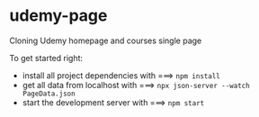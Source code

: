 # udemy-page

Cloning Udemy homepage and courses single page

To get started right:
- install all project dependencies with ===> `npm install` 
- get all data from localhost with ===> `npx json-server --watch PageData.json`
- start the development server with ===> `npm start`
